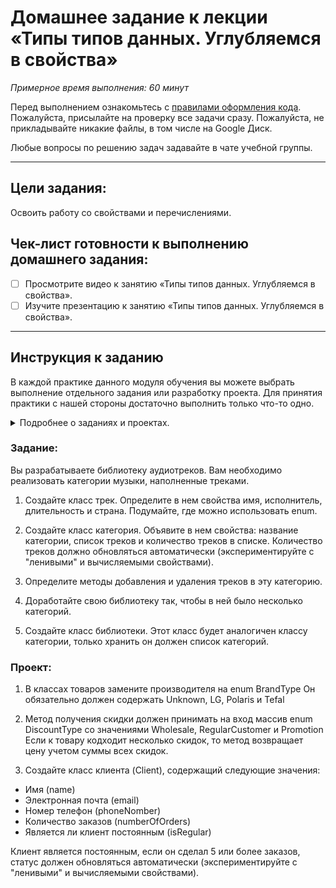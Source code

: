 # Домашнее задание к лекции «Типы типов данных. Углубляемся в свойства»

_Примерное время выполнения: 60 минут_

Перед выполнением ознакомьтесь с [правилами оформления кода](https://github.com/netology-code/codestyle/blob/master/swift/README.md).  
Пожалуйста, присылайте на проверку все задачи сразу.
Пожалуйста, не прикладывайте никакие файлы, в том числе на Google Диск.

Любые вопросы по решению задач задавайте в чате учебной группы.

_______
## Цели задания:

Освоить работу со свойствами и перечислениями.

## Чек-лист готовности к выполнению домашнего задания:

- [ ] Просмотрите видео к занятию «Типы типов данных. Углубляемся в свойства».
- [ ] Изучите презентацию к занятию «Типы типов данных. Углубляемся в свойства».

----------------------

## Инструкция к заданию
В каждой практике данного модуля обучения вы можете выбрать выполнение отдельного задания или разработку проекта.
Для принятия практики с нашей стороны достаточно выполнить только что-то одно.
<details>
    <summary>Подробнее о заданиях и проектах.</summary>

1. Проект - В рамках данного модуля мы предлагаем разработать проект. 
Каждая следующая практика в рамках проекта будет базироваться на выполненной практике к предыдущему занятию и закреплять новые знания.
По итогам вы получите полностью разработанный вами относительно крупный индивидуальный проект.

2. Задание - Это полностью отдельная практика для закрепления информации с занятия.
При выборе этого формата вы не потеряете никакой информации с курса.
Если у вас немного времени на обучение, мы рекомендуем выбрать данный тип практики.

Вы можете перейти на задания, если не справляетесь с отдельными темами по проекту, в любой момент.
Вы можете начать разработку проекта в любой момент, однако при этом вы должны будете выполнить и предыдущие практики по проекту.
</details>

### Задание:

Вы разрабатываете библиотеку аудиотреков. 
Вам необходимо реализовать категории музыки, наполненные треками.

1. Создайте класс трек.
Определите в нем свойства имя, исполнитель, длительность и страна. Подумайте, где можно использовать enum.

2. Создайте класс категория.
Объявите в нем свойства: название категории, список треков и количество треков в списке.
Количество треков должно обновляться автоматически (экспериментируйте с "ленивыми" и вычисляемыми свойствами).

3. Определите методы добавления и удаления треков в эту категорию.

4. Доработайте свою библиотеку так, чтобы в ней было несколько категорий.

5. Создайте класс библиотеки. 
Этот класс будет аналогичен классу категории, только хранить он должен список категорий.


### Проект:

1. В классах товаров замените производителя на enum BrandType 
Он обязательно должен содержать Unknown, LG, Polaris и Tefal

2. Метод получения скидки должен принимать на вход массив enum DiscountType со значениями Wholesale, RegularCustomer и Promotion
Если к товару кодходит несколько скидок, то метод возвращает цену учетом суммы всех скидок. 

3. Создайте класс клиента (Client), содержащий следующие значения:
  * Имя (name)
  * Электронная почта (email)
  * Номер телефон (phoneNomber)
  * Количество заказов (numberOfOrders)
  * Является ли клиент постоянным (isRegular)

Клиент является постоянным, если он сделал 5 или более заказов, статус должен обновляться автоматически (экспериментируйте с "ленивыми" и вычисляемыми свойствами).
